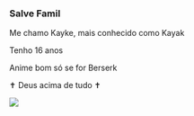 ### Salve Famil

Me chamo Kayke, mais conhecido como Kayak

Tenho 16 anos

Anime bom só se for Berserk

✝️ Deus acima de tudo ✝️

![](https://media.tenor.com/dgOeYF87AdoAAAAd/troll-troll-face.gif)
